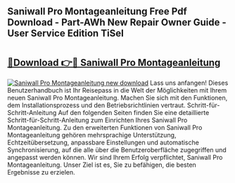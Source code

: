 ## Saniwall Pro Montageanleitung Free Pdf Download - Part-AWh New Repair Owner Guide - User Service Edition TiSeI

# <h2><a href="http://df7w56.blite.top/?on=Saniwall+Pro+Montageanleitung">🔗Download 👉🔴 Saniwall Pro Montageanleitung</a></h2>

[![Saniwall Pro Montageanleitung new download](https://i.imgur.com/lujVjoI.png)](http://df7w56.blite.top/?on=Saniwall+Pro+Montageanleitung)
Lass uns anfangen! Dieses Benutzerhandbuch ist Ihr Reisepass in die Welt der Möglichkeiten mit Ihrem neuen Saniwall Pro Montageanleitung. Machen Sie sich mit den Funktionen, dem Installationsprozess und den Betriebsrichtlinien vertraut. Schritt-für-Schritt-Anleitung Auf den folgenden Seiten finden Sie eine detaillierte Schritt-für-Schritt-Anleitung zum Einrichten Ihres Saniwall Pro Montageanleitung. Zu den erweiterten Funktionen von Saniwall Pro Montageanleitung gehören mehrsprachige Unterstützung, Echtzeitübersetzung, anpassbare Einstellungen und automatische Synchronisierung, auf die alle über die Benutzeroberfläche zugegriffen und angepasst werden können. Wir sind Ihrem Erfolg verpflichtet, Saniwall Pro Montageanleitung. Unser Ziel ist es, Sie zu befähigen, die besten Ergebnisse zu erzielen.
